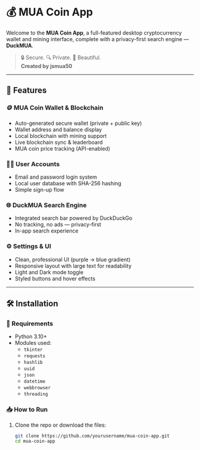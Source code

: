 

# 💰 MUA Coin App

Welcome to the **MUA Coin App**, a full-featured desktop cryptocurrency wallet and mining interface, complete with a privacy-first search engine — **DuckMUA**.

> 🔒 Secure. 🔍 Private. 🎨 Beautiful.  
> **Created by jsmua50**

---

## 🚀 Features

### 🪙 MUA Coin Wallet & Blockchain
- Auto-generated secure wallet (private + public key)
- Wallet address and balance display
- Local blockchain with mining support
- Live blockchain sync & leaderboard
- MUA coin price tracking (API-enabled)

### 🧑‍💻 User Accounts
- Email and password login system
- Local user database with SHA-256 hashing
- Simple sign-up flow

### 🌐 DuckMUA Search Engine
- Integrated search bar powered by DuckDuckGo
- No tracking, no ads — privacy-first
- In-app search experience

### ⚙️ Settings & UI
- Clean, professional UI (purple → blue gradient)
- Responsive layout with large text for readability
- Light and Dark mode toggle
- Styled buttons and hover effects

---

## 🛠 Installation

### 🔧 Requirements
- Python 3.10+
- Modules used:
  - `tkinter`
  - `requests`
  - `hashlib`
  - `uuid`
  - `json`
  - `datetime`
  - `webbrowser`
  - `threading`

### 📥 How to Run

1. Clone the repo or download the files:
   ```bash
   git clone https://github.com/yourusername/mua-coin-app.git
   cd mua-coin-app
